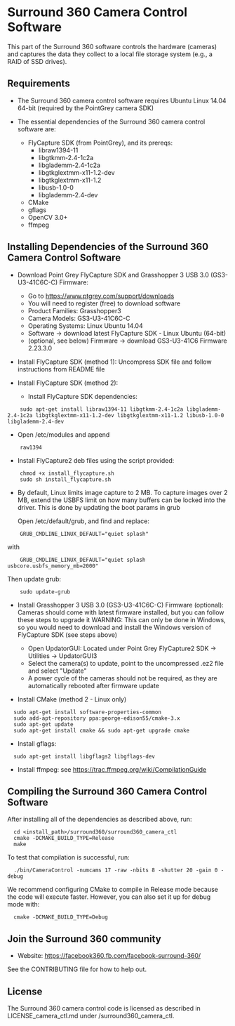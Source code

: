 # Surround 360 Camera Control Software

This part of the Surround 360 software controls the hardware (cameras) and captures the data they collect to a local file storage system (e.g., a RAID of SSD drives).

## Requirements

* The Surround 360 camera control software requires Ubuntu Linux 14.04 64-bit (required by the PointGrey camera SDK)

* The essential dependencies of the Surround 360 camera control software are:
  * FlyCapture SDK (from PointGrey), and its prereqs:
    * libraw1394-11
    * libgtkmm-2.4-1c2a
    * libglademm-2.4-1c2a
    * libgtkglextmm-x11-1.2-dev
    * libgtkglextmm-x11-1.2
    * libusb-1.0-0
    * libglademm-2.4-dev
  * CMake
  * gflags
  * OpenCV 3.0+
  * ffmpeg

## Installing Dependencies of the Surround 360 Camera Control Software

* Download Point Grey FlyCapture SDK and Grasshopper 3 USB 3.0 (GS3-U3-41C6C-C) Firmware:
  * Go to https://www.ptgrey.com/support/downloads
  * You will need to register (free) to download software
  * Product Families: Grasshopper3
  * Camera Models: GS3-U3-41C6C-C
  * Operating Systems: Linux Ubuntu 14.04
  * Software -> download latest FlyCapture SDK - Linux Ubuntu (64-bit)
  * (optional, see below) Firmware -> download GS3-U3-41C6 Firmware 2.23.3.0

* Install FlyCapture SDK (method 1):
  Uncompress SDK file and follow instructions from README file

* Install FlyCapture SDK (method 2):
  * Install FlyCapture SDK dependencies:
```
    sudo apt-get install libraw1394-11 libgtkmm-2.4-1c2a libglademm-2.4-1c2a libgtkglextmm-x11-1.2-dev libgtkglextmm-x11-1.2 libusb-1.0-0 libglademm-2.4-dev
```

  * Open /etc/modules and append
```
    raw1394
```

  * Install FlyCapture2 deb files using the script provided:
```
    chmod +x install_flycapture.sh
    sudo sh install_flycapture.sh
```

  * By default, Linux limits image capture to 2 MB. To capture images over 2 MB,
    extend the USBFS limit on how many buffers can be locked into the driver.
    This is done by updating the boot params in grub

    Open /etc/default/grub, and find and replace:
```
    GRUB_CMDLINE_LINUX_DEFAULT="quiet splash"
```
with
```
    GRUB_CMDLINE_LINUX_DEFAULT="quiet splash usbcore.usbfs_memory_mb=2000"
```
Then update grub:
```
    sudo update-grub
```

* Install Grasshopper 3 USB 3.0 (GS3-U3-41C6C-C) Firmware (optional):
  Cameras should come with latest firmware installed, but you can follow these
  steps to upgrade it
  WARNING: This can only be done in Windows, so you would need to download and
  install the Windows version of FlyCapture SDK (see steps above)
  * Open UpdatorGUI:
    Located under Point Grey FlyCapture2 SDK -> Utilities -> UpdatorGUI3
  * Select the camera(s) to update, point to the uncompressed .ez2 file and select "Update"
  * A power cycle of the cameras should not be required, as they are automatically rebooted after firmware update

* Install CMake (method 2 - Linux only)
```
  sudo apt-get install software-properties-common
  sudo add-apt-repository ppa:george-edison55/cmake-3.x
  sudo apt-get update
  sudo apt-get install cmake && sudo apt-get upgrade cmake
```

* Install gflags:
```
  sudo apt-get install libgflags2 libgflags-dev
```

* Install ffmpeg:
  see https://trac.ffmpeg.org/wiki/CompilationGuide

## Compiling the Surround 360 Camera Control Software

After installing all of the dependencies as described above, run:
```
  cd <install_path>/surround360/surround360_camera_ctl
  cmake -DCMAKE_BUILD_TYPE=Release
  make
```

To test that compilation is successful, run:

```
  ./bin/CameraControl -numcams 17 -raw -nbits 8 -shutter 20 -gain 0 -debug
```

We recommend configuring CMake to compile in Release mode because the code will execute faster. However, you can also set it up for debug mode with:
```
  cmake -DCMAKE_BUILD_TYPE=Debug
```

## Join the Surround 360 community

* Website: https://facebook360.fb.com/facebook-surround-360/

See the CONTRIBUTING file for how to help out.

## License

The Surround 360 camera control code is licensed as described in LICENSE_camera_ctl.md under /surround360_camera_ctl.
